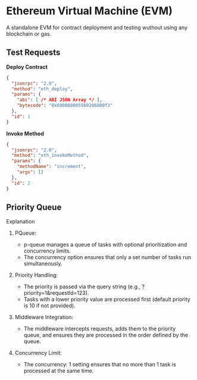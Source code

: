 # Ethereum Virtual Machine (EVM)
A standalone EVM for contract deployment and testing wuthout using any blockchain or gas.

## Test Requests

**Deploy Contract**
```json
{
  "jsonrpc": "2.0",
  "method": "eth_deploy",
  "params": {
    "abi": [ /* ABI JSON Array */ ],
    "bytecode": "0x600060005560206000f3"
  },
  "id": 1
}
```

**Invoke Method**
```json
{
  "jsonrpc": "2.0",
  "method": "eth_invokeMethod",
  "params": {
    "methodName": "increment",
    "args": []
  },
  "id": 2
}
```
## Priority Queue
Explanation

1. PQueue:
    - p-queue manages a queue of tasks with optional prioritization and concurrency limits.
    - The concurrency option ensures that only a set number of tasks run simultaneously.

2. Priority Handling:
    - The priority is passed via the query string (e.g., ?priority=1&requestId=123).
    - Tasks with a lower priority value are processed first (default priority is 10 if not provided).

3. Middleware Integration:
    - The middleware intercepts requests, adds them to the priority queue, and ensures they are processed in the order defined by the queue.

4. Concurrency Limit:
    - The concurrency: 1 setting ensures that no more than 1 task is processed at the same time.